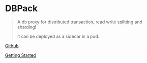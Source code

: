 # DBPack

> A db proxy for distributed transaction, read write splitting and sharding!
>
> it can be deployed as a sidecar in a pod.

[Github](https://github.com/cectc/dbpack)

[Getting Started](getting_started.md)